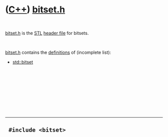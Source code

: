 
 

 

 

 

 

([C++](Cpp.md)) [bitset.h](CppBitsetH.md)
===========================================

 

[bitset.h](CppBitsetH.md) is the [STL](CppStl.md) [header
file](CppHeaderFile.md) for bitsets.

 

[bitset.h](CppBitsetH.md) contains the [definitions](CppDefinition.md)
of (incomplete list):

-   [std::bitset](CppBitset.md)

 

 

 

 

 

  ----------------------
  ` #include <bitset>`
  ----------------------

 

 

 

 

 

 

